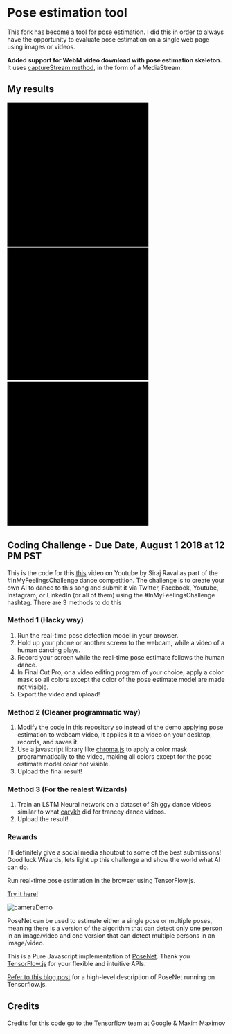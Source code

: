 # Pose estimation tool
This fork has become a tool for pose estimation.
I did this in order to always have the opportunity to evaluate pose estimation on a single web page using images or videos.

**Added support for WebM video download with pose estimation skeleton.** It uses [captureStream method](https://caniuse.com/#search=captureStream), in the form of a MediaStream.

## My results
![3 People dance](https://github.com/4matic/InMyFeelings_Challenge/raw/master/videos/3-people.gif)
![Female](https://github.com/4matic/InMyFeelings_Challenge/raw/master/videos/one-person-female.gif)
![Male](https://github.com/4matic/InMyFeelings_Challenge/raw/master/videos/one-person-male.gif)

## Coding Challenge - Due Date, August 1 2018 at 12 PM PST

This is the code for this [this](https://youtu.be/prswDGGmYaE) video on Youtube by Siraj Raval as part of the #InMyFeelingsChallenge dance competition. The challenge is to create your own AI to dance to this song and submit it via Twitter, Facebook, Youtube, Instagram, or LinkedIn (or all of them) using the #InMyFeelingsChallenge hashtag. There are 3 methods to do this

### Method 1 (Hacky way)

1. Run the real-time pose detection model in your browser.
2. Hold up your phone or another screen to the webcam, while a video of a human dancing plays.
3. Record your screen while the real-time pose estimate follows the human dance.
4. In Final Cut Pro, or a video editing program of your choice, apply a color mask so all colors except the color of the pose estimate model are made not visible. 
5. Export the video and upload!

### Method 2 (Cleaner programmatic way)

1. Modify the code in this repository so instead of the demo applying pose estimation to webcam video, it applies it to a video on your desktop, records, and saves it.
2. Use a javascript library like [chroma.js](https://github.com/gka/chroma.js/) to apply a color mask programmatically to the video, making all colors except for the pose estimate model color not visible.
3. Upload the final result!

### Method 3 (For the realest Wizards)

1. Train an LSTM Neural network on a dataset of Shiggy dance videos similar to what [carykh](https://www.youtube.com/watch?v=Sc7RiNgHHaE&t=273s) did for trancey dance videos.
2. Upload the result!

### Rewards
I'll definitely give a social media shoutout to some of the best submissions! Good luck Wizards, lets light up this challenge and show the world what AI can do. 


Run real-time pose estimation in the browser using TensorFlow.js.

[Try it here!](https://montrealai.github.io/posenet-v3/)

<img src="https://raw.githubusercontent.com/irealva/tfjs-models/master/posenet/demos/camera.gif" alt="cameraDemo" style="width: 600px;"/>

PoseNet can be used to estimate either a single pose or multiple poses, meaning there is a version of the algorithm that can detect only one person in an image/video and one version that can detect multiple persons in an image/video.

This is a Pure Javascript implementation of [PoseNet](https://github.com/tensorflow/tfjs-models/tree/master/posenet). Thank you [TensorFlow.js](https://js.tensorflow.org) for your flexible and intuitive APIs.

[Refer to this blog post](https://medium.com/tensorflow/real-time-human-pose-estimation-in-the-browser-with-tensorflow-js-7dd0bc881cd5) for a high-level description of PoseNet running on Tensorflow.js.

## Credits

Credits for this code go to the Tensorflow team at Google & Maxim Maximov
